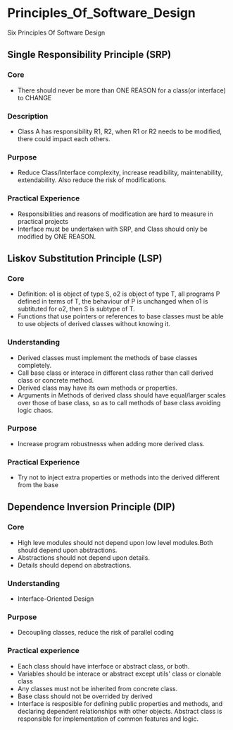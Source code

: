 # Principles_Of_Software_Design
Six Principles Of Software Design

## Single Responsibility Principle (SRP)

### Core
* There should never be more than ONE REASON for a class(or interface) to CHANGE

### Description
* Class A has responsibility R1, R2, when R1 or R2 needs to be modified, there could impact each others.

### Purpose
* Reduce Class/Interface complexity, increase readibility, maintenability, extendability. Also reduce the risk of modifications.

### Practical Experience
* Responsibilities and reasons of modification are hard to measure in practical projects
* Interface must be undertaken with SRP, and Class should only be modified by ONE REASON.

## Liskov Substitution Principle (LSP)

### Core
* Definition: o1 is object of type S, o2 is object of type T, all programs P defined in terms of T, the behaviour of P is unchanged when o1 
  is subtituted for o2, then S is subtype of T.
* Functions that use pointers or references to base classes must be able to use objects of derived classes without knowing it.

### Understanding
* Derived classes must implement the methods of base classes completely. 
* Call base class or interace in different class rather than call derived class or concrete method.
* Derived class may have its own methods or properties.
* Arguments in Methods of derived class should have equal/larger scales over those of base class, so as to call methods of 
base class avoiding logic chaos. 

### Purpose
* Increase program robustnesss when adding more derived class. 

### Practical Experience
* Try not to inject extra properties or methods into the derived different from the base

## Dependence Inversion Principle (DIP)

### Core
* High leve modules should not depend upon low level modules.Both should depend upon abstractions.
* Abstractions should not depend upon details.
* Details should depend on abstractions.

### Understanding
* Interface-Oriented Design

### Purpose
* Decoupling classes, reduce the risk of parallel coding

### Practical experience
* Each class should have interface or abstract class, or both.
* Variables should be interace or abstract except utils' class or clonable class
* Any classes must not be inherited from concrete class.
* Base class should not be overrided by derived
* Interface is resposible for defining public properties and methods, and declaring dependent relationships with other objects.
  Abstract class is responsible for implementation of common features and logic.


